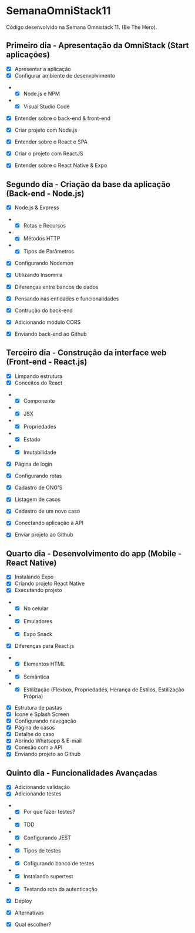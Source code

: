 # SemanaOmniStack11
Código desenvolvido na Semana Omnistack 11. (Be The Hero).

<h2>Primeiro dia - Apresentação da OmniStack (Start aplicações)</h2>

- [x] Apresentar a aplicação
- [x] Configurar ambiente de desenvolvimento
- - [x] Node.js e NPM
- - [x] Visual Studio Code
- [x] Entender sobre o back-end & front-end
- [x] Criar projeto com Node.js
- [x] Entender sobre o React e SPA
- [x] Criar o projeto com ReactJS
- [x] Entender sobre o React Native & Expo


<h2>Segundo dia - Criação da base da aplicação (Back-end - Node.js)</h2>

- [x] Node.js & Express
- - [x] Rotas e Recursos
- - [x] Métodos HTTP
- - [x] Tipos de Parâmetros
- [x] Configurando Nodemon
- [x] Utilizando Insomnia
- [x] Diferenças entre bancos de dados
- [x] Pensando nas entidades e funcionalidades
- [x] Contrução do back-end
- [x] Adicionando módulo CORS
- [x] Enviando back-end ao Github


<h2>Terceiro dia - Construção da interface web (Front-end - React.js)</h2>

- [x] Limpando estrutura
- [x] Conceitos do React
- - [x] Componente
- - [x] JSX
- - [x] Propriedades
- - [x] Estado
- - [x] Imutabilidade
- [x] Página de login
- [x] Configurando rotas
- [x] Cadastro de ONG'S
- [x] Listagem de casos
- [x] Cadastro de um novo caso
- [x] Conectando aplicação à API
- [x] Enviar projeto ao Github


<h2>Quarto dia - Desenvolvimento do app (Mobile - React Native)</h2>

- [x] Instalando Expo
- [x] Criando projeto React Native
- [x] Executando projeto
- - [x] No celular
- - [x] Emuladores
- - [x] Expo Snack
- [x] Diferenças para React.js
- - [x] Elementos HTML
- - [x] Semântica
- - [x] Estilização (Flexbox, Propriedades, Herança de Estilos, Estilização Própria)
- [x] Estrutura de pastas
- [x] Ícone e Splash Screen
- [x] Configurando navegação
- [x] Página de casos
- [x] Detalhe do caso
- [x] Abrindo Whatsapp & E-mail
- [x] Conexão com a API
- [x] Enviando projeto ao Github

<h2>Quinto dia - Funcionalidades Avançadas</h2>

- [x] Adicionando validação
- [x] Adicionando testes
- - [x] Por que fazer testes?
- - [x] TDD
- - [x] Configurando JEST
- - [x] Tipos de testes
- - [x] Cofigurando banco de testes
- - [x] Instalando supertest
- - [x] Testando rota da autenticação
- [x] Deploy
- [x] Alternativas
- [x] Qual escolher?



